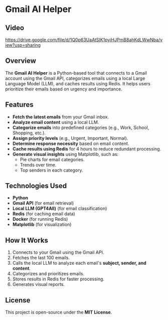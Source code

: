 # Gmail AI Helper


## Video 
https://drive.google.com/file/d/1Q0p63UaAtSIK1pyiHJPmB8ahKdLWwNba/view?usp=sharing

## Overview
The **Gmail AI Helper** is a Python-based tool that connects to a Gmail account using the Gmail API, categorizes emails using a local Large Language Model (LLM), and caches results using Redis. It helps users prioritize their emails based on urgency and importance.

## Features
- **Fetch the latest emails** from your Gmail inbox.
- **Analyze email content** using a local LLM.
- **Categorize emails** into predefined categories (e.g., Work, School, Shopping, etc.).
- **Assign priority levels** (e.g., Urgent, Important, Normal).
- **Determine response necessity** based on email content.
- **Cache results using Redis** for 4 hours to reduce redundant processing.
- **Generate visual insights** using Matplotlib, such as:
  - Pie charts for email categories.
  - Trends over time.
  - Top senders in each category.

## Technologies Used
- **Python**
- **Gmail API** (for email retrieval)
- **Local LLM (GPT4All)** (for email classification)
- **Redis** (for caching email data)
- **Docker** (for running Redis)
- **Matplotlib** (for visualization)


## How It Works
1. Connects to your Gmail using the Gmail API.
2. Fetches the last 100 emails.
3. Calls the local LLM to analyze each email's **subject, sender, and content**.
4. Categorizes and prioritizes emails.
5. Stores results in Redis for faster processing.
6. Generates visual reports.


## License
This project is open-source under the **MIT License**.
